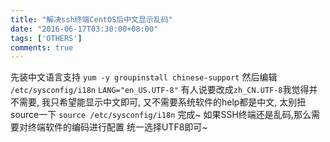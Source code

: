 ```yaml
---
title: "解决ssh终端CentOS后中文显示乱码"
date: "2016-06-17T03:30:00+08:00"
tags: ['OTHERS']
comments: true
---
```



先装中文语言支持
`yum -y groupinstall chinese-support`
然后编辑
`/etc/sysconfig/i18n`
`LANG="en_US.UTF-8"`
有人说要改成`zh_CN.UTF-8`我觉得并不需要, 我只希望能显示中文即可, 又不需要系统软件的help都是中文, 太别扭
source一下
`source /etc/sysconfig/i18n`
完成~
如果SSH终端还是乱码,那么需要对终端软件的编码进行配置
统一选择UTF8即可~